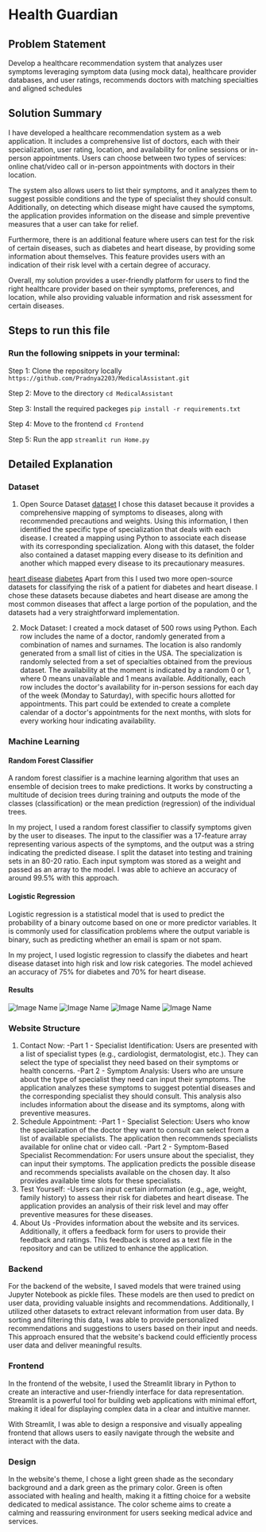# Health Guardian

## Problem Statement
Develop a healthcare recommendation system that analyzes user symptoms leveraging symptom data (using mock data), healthcare provider databases, and user ratings,  recommends doctors with matching specialties and aligned schedules

## Solution Summary
I have developed a healthcare recommendation system as a web application. It includes a comprehensive list of doctors, each with their specialization, user rating, location, and availability for online sessions or in-person appointments. Users can choose between two types of services: online chat/video call or in-person appointments with doctors in their location.

The system also allows users to list their symptoms, and it analyzes them to suggest possible conditions and the type of specialist they should consult. Additionally, on detecting which disease might have caused the symptoms, the application provides information on the disease and simple preventive measures that a user can take for relief.

Furthermore, there is an additional feature where users can test for the risk of certain diseases, such as diabetes and heart disease, by providing some information about themselves. This feature provides users with an indication of their risk level with a certain degree of accuracy.

Overall, my solution provides a user-friendly platform for users to find the right healthcare provider based on their symptoms, preferences, and location, while also providing valuable information and risk assessment for certain diseases.


## Steps to run this file

### Run the following snippets in your terminal:
Step 1: Clone the repository locally ```https://github.com/Pradnya2203/MedicalAssistant.git``` 

Step 2: Move to the directory  ```cd MedicalAssistant``` 

Step 3: Install the required packeges ```pip install -r requirements.txt``` 

Step 4: Move to the frontend  ```cd Frontend``` 

Step 5: Run the app  ```streamlit run Home.py``` 


## Detailed Explanation 

### Dataset

1. Open Source Dataset
[dataset](https://www.kaggle.com/datasets/itachi9604/disease-symptom-description-dataset/data)
I chose this dataset because it provides a comprehensive mapping of symptoms to diseases, along with recommended precautions and weights. Using this information, I then identified the specific type of specialization that deals with each disease. I created a mapping using Python to associate each disease with its corresponding specialization.
Along with this dataset, the folder also contained a dataset mapping every disease to its definition and another which mapped every disease to its precautionary measures.

[heart disease](https://www.kaggle.com/datasets/danetykpl/risk-factors-for-heart-disease)
[diabetes](https://www.kaggle.com/datasets/piyushborhade/diabetes-dataset)
Apart from this I used two more open-source datasets for classifying the risk of a patient for diabetes and heart disease. I chose these datasets because diabetes and heart disease are among the most common diseases that affect a large portion of the population, and the datasets had a very straightforward implementation.

2. Mock Dataset:
I created a mock dataset of 500 rows using Python. Each row includes the name of a doctor, randomly generated from a combination of names and surnames. The location is also randomly generated from a small list of cities in the USA. The specialization is randomly selected from a set of specialties obtained from the previous dataset. The availability at the moment is indicated by a random 0 or 1, where 0 means unavailable and 1 means available. Additionally, each row includes the doctor's availability for in-person sessions for each day of the week (Monday to Saturday), with specific hours allotted for appointments. This part could be extended to create a complete calendar of a doctor's appointments for the next months, with slots for every working hour indicating availability.


### Machine Learning

#### Random Forest Classifier
A random forest classifier is a machine learning algorithm that uses an ensemble of decision trees to make predictions. It works by constructing a multitude of decision trees during training and outputs the mode of the classes (classification) or the mean prediction (regression) of the individual trees.

In my project, I used a random forest classifier to classify symptoms given by the user to diseases. The input to the classifier was a 17-feature array representing various aspects of the symptoms, and the output was a string indicating the predicted disease. I split the dataset into testing and training sets in an 80-20 ratio. Each input symptom was stored as a weight and passed as an array to the model. I was able to achieve an accuracy of around 99.5% with this approach.

#### Logistic Regression
Logistic regression is a statistical model that is used to predict the probability of a binary outcome based on one or more predictor variables. It is commonly used for classification problems where the output variable is binary, such as predicting whether an email is spam or not spam.

In my project, I used logistic regression to classify the diabetes and heart disease dataset into high risk and low risk categories. The model achieved an accuracy of 75% for diabetes and 70% for heart disease.

#### Results
![Image Name](Assets/heatmap.png)
![Image Name](Assets/confusion_matrix.png)
![Image Name](Assets/confusion_matrix_diabetes.png)
![Image Name](Assets/confusion_matrix_heart_risk.png)

### Website Structure

1. Contact Now:
    -Part 1 - Specialist Identification: Users are presented with a list of specialist types (e.g., cardiologist, dermatologist, etc.). They can select the type of specialist they need based on their symptoms or health concerns.
    -Part 2 - Symptom Analysis: Users who are unsure about the type of specialist they need can input their symptoms. The application analyzes these symptoms to suggest potential diseases and the corresponding specialist they should consult. This analysis also includes information about the disease and its symptoms, along with preventive measures.
2. Schedule Appointment:
    -Part 1 - Specialist Selection: Users who know the specialization of the doctor they want to consult can select from a list of available specialists. The application then recommends specialists available for online chat or video call.
    -Part 2 - Symptom-Based Specialist Recommendation: For users unsure about the specialist, they can input their symptoms. The application predicts the possible disease and recommends specialists available on the chosen day. It also provides available time slots for these specialists.
3. Test Yourself:
    -Users can input certain information (e.g., age, weight, family history) to assess their risk for diabetes and heart disease. The application provides an analysis of their risk level and may offer preventive measures for these diseases.
4. About Us
    -Provides information about the website and its services. Additionally, it offers a feedback form for users to provide their feedback and ratings. This feedback is stored as a text file in the repository and can be utilized to enhance the application.
    
### Backend
For the backend of the website, I saved models that were trained using Jupyter Notebook as pickle files. These models are then used to predict on user data, providing valuable insights and recommendations. Additionally, I utilized other datasets to extract relevant information from user data. By sorting and filtering this data, I was able to provide personalized recommendations and suggestions to users based on their input and needs. This approach ensured that the website's backend could efficiently process user data and deliver meaningful results.

### Frontend
In the frontend of the website, I used the Streamlit library in Python to create an interactive and user-friendly interface for data representation. Streamlit is a powerful tool for building web applications with minimal effort, making it ideal for displaying complex data in a clear and intuitive manner.

With Streamlit, I was able to design a responsive and visually appealing frontend that allows users to easily navigate through the website and interact with the data.

### Design
In the website's theme, I chose a light green shade as the secondary background and a dark green as the primary color. Green is often associated with healing and health, making it a fitting choice for a website dedicated to medical assistance. The color scheme aims to create a calming and reassuring environment for users seeking medical advice and services.